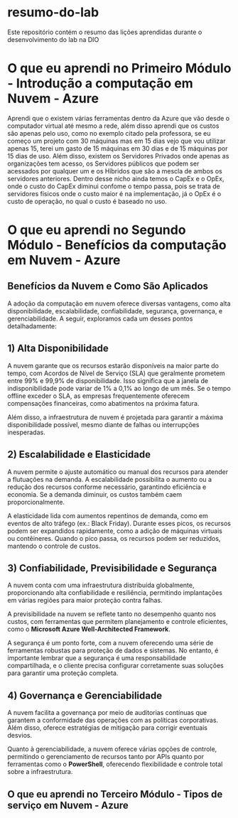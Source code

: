 # resumo-do-lab
Este repositório contém o resumo das lições aprendidas durante o desenvolvimento do lab na DIO

# O que eu aprendi no Primeiro Módulo - Introdução a computação em Nuvem -  Azure
Aprendi que o existem várias ferramentas dentro da Azure que vão desde o computador virtual até mesmo a rede, além disso aprendi que os custos são apenas pelo uso, como no exemplo citado pela professora, se eu começo um projeto com 30 máquinas mas em 15 dias vejo que vou utilizar apenas 15, terei um gasto de 15 máquinas em 30 dias e de 15 máquinas por 15 dias de uso. Além disso, existem os Servidores Privados onde apenas as organizações tem acesso, os Servidores públicos que podem ser acessados por qualquer um e os Híbridos que são a mescla de ambos os servidores anteriores. Dentro desse nicho ainda temos o CapEx e o OpEx, onde o custo do CapEx diminui confome o tempo passa, pois se trata de servidores físicos onde o custo maior é na implementação, já o OpEx é o custo de operação, no qual o custo é baseado no uso.

# O que eu aprendi no Segundo Módulo - Benefícios da computação em Nuvem -  Azure
## Benefícios da Nuvem e Como São Aplicados

A adoção da computação em nuvem oferece diversas vantagens, como alta disponibilidade, escalabilidade, confiabilidade, segurança, governança, e gerenciabilidade. A seguir, exploramos cada um desses pontos detalhadamente:

## 1) Alta Disponibilidade
A nuvem garante que os recursos estarão disponíveis na maior parte do tempo, com Acordos de Nível de Serviço (SLA) que geralmente prometem entre 99% e 99,9% de disponibilidade. Isso significa que a janela de indisponibilidade pode variar de 1% a 0,1% ao longo de um mês. Se o tempo offline exceder o SLA, as empresas frequentemente oferecem compensações financeiras, como abatimentos na próxima fatura.

Além disso, a infraestrutura de nuvem é projetada para garantir a máxima disponibilidade possível, mesmo diante de falhas ou interrupções inesperadas.

## 2) Escalabilidade e Elasticidade
A nuvem permite o ajuste automático ou manual dos recursos para atender a flutuações na demanda. A escalabilidade possibilita o aumento ou a redução dos recursos conforme necessário, garantindo eficiência e economia. Se a demanda diminuir, os custos também caem proporcionalmente.

A elasticidade lida com aumentos repentinos de demanda, como em eventos de alto tráfego (ex.: Black Friday). Durante esses picos, os recursos podem ser expandidos rapidamente, como a adição de máquinas virtuais ou contêineres. Quando o pico passa, os recursos podem ser reduzidos, mantendo o controle de custos.

## 3) Confiabilidade, Previsibilidade e Segurança
A nuvem conta com uma infraestrutura distribuída globalmente, proporcionando alta confiabilidade e resiliência, permitindo implantações em várias regiões para maior proteção contra falhas.

A previsibilidade na nuvem se reflete tanto no desempenho quanto nos custos, com ferramentas que permitem planejamento e controle eficientes, como o **Microsoft Azure Well-Architected Framework**.

A segurança é um ponto forte, com a nuvem oferecendo uma série de ferramentas robustas para proteção de dados e sistemas. No entanto, é importante lembrar que a segurança é uma responsabilidade compartilhada, e o cliente precisa configurar corretamente suas soluções para garantir uma proteção completa.

## 4) Governança e Gerenciabilidade
A nuvem facilita a governança por meio de auditorias contínuas que garantem a conformidade das operações com as políticas corporativas. Além disso, oferece estratégias de mitigação para corrigir eventuais desvios.

Quanto à gerenciabilidade, a nuvem oferece várias opções de controle, permitindo o gerenciamento de recursos tanto por APIs quanto por ferramentas como o **PowerShell**, oferecendo flexibilidade e controle total sobre a infraestrutura.


## O que eu aprendi no Terceiro Módulo - Tipos de serviço em Nuvem -  Azure
